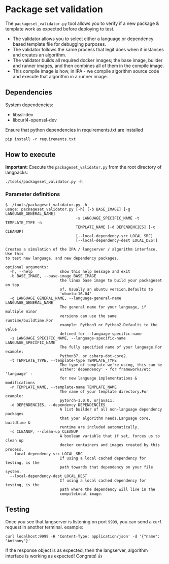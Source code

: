 # Package set validation

The `packageset_validator.py` tool allows you to verify if a new package & template work as expected before deploying to test.

- The validator allows you to select either a language or dependency based template file for debugging purposes.
- The validator follows the same process that legit does when it instances and creates an algorithm.
- The validator builds all required docker images; the base image, builder and runner images, and then combines all of them in the compile image.
- This compile image is how, in IPA - we compile algorithm source code and execute that algorithm in a runner image.

## Dependencies

System dependencies:

- libssl-dev
- libcurl4-openssl-dev

Ensure that python dependencies in requirements.txt are installed

```
pip install -r requirements.txt
```

## How to execute

**Important**: Execute the `packageset_validator.py` from the root directory of langpacks:

```
./tools/packageset_validator.py -h
```

### Parameter definitions

```
$ ./tools/packageset_validator.py -h
usage: packageset_validator.py [-h] [-b BASE_IMAGE] [-g LANGUAGE_GENERAL_NAME]
                               -s LANGUAGE_SPECIFIC_NAME -t TEMPLATE_TYPE -n
                               TEMPLATE_NAME [-d DEPENDENCIES] [-c CLEANUP]
                               [--local-dependency-src LOCAL_SRC]
                               [--local-dependency-dest LOCAL_DEST]

Creates a simulation of the IPA / langserver / algorithm interface. Use this
to test new language, and new dependency packages.

optional arguments:
  -h, --help            show this help message and exit
  -b BASE_IMAGE, --base-image BASE_IMAGE
                        the linux base image to build your packageset on top
                        of. Usually an ubuntu version.Defaults to
                        'ubuntu:16.04'
  -g LANGUAGE_GENERAL_NAME, --language-general-name LANGUAGE_GENERAL_NAME
                        The general name for your language, if multiple minor
                        versions can use the same runtime/buildtime.For
                        example: Python3 or Python2.Defaults to the value
                        defined for --language-specific-name
  -s LANGUAGE_SPECIFIC_NAME, --language-specific-name LANGUAGE_SPECIFIC_NAME
                        The fully specified name of your language.For example:
                        Python37. or csharp-dot-core2.
  -t TEMPLATE_TYPE, --template-type TEMPLATE_TYPE
                        The type of template we're using, this can be
                        either:'dependency' - for frameworks/etc 'language' -
                        for new language implementations & modifications
  -n TEMPLATE_NAME, --template-name TEMPLATE_NAME
                        The name of your template directory.For example:
                        pytorch-1.0.0, orjava11.
  -d DEPENDENCIES, --dependency DEPENDENCIES
                        A list builder of all non-language dependency packages
                        that your algorithm needs.Language core, buildtime &
                        runtime are included automatically.
  -c CLEANUP, --clean-up CLEANUP
                        A boolean variable that if set, forces us to clean up
                        docker containers and images created by this process.
  --local-dependency-src LOCAL_SRC
                        If using a local cached dependency for testing, is the
                        path towards that dependency on your file system.
  --local-dependency-dest LOCAL_DEST
                        If using a local cached dependency for testing, is the
                        path where the dependency will live in the
                        compileLocal image.

```

## Testing

Once you see that langserver is listening on port `9999`, you can send a `curl` request in another terminal.
example:

```
curl localhost:9999 -H 'Content-Type: application/json' -d '{"name": "Anthony"}'
```

If the response object is as expected, then the langserver, algorithm interface is working as expected! Congrats! :+1:

